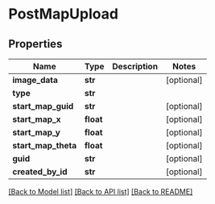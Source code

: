 # PostMapUpload

## Properties
Name | Type | Description | Notes
------------ | ------------- | ------------- | -------------
**image_data** | **str** |  | [optional] 
**type** | **str** |  | 
**start_map_guid** | **str** |  | [optional] 
**start_map_x** | **float** |  | [optional] 
**start_map_y** | **float** |  | [optional] 
**start_map_theta** | **float** |  | [optional] 
**guid** | **str** |  | [optional] 
**created_by_id** | **str** |  | [optional] 

[[Back to Model list]](../README.md#documentation-for-models) [[Back to API list]](../README.md#documentation-for-api-endpoints) [[Back to README]](../README.md)


